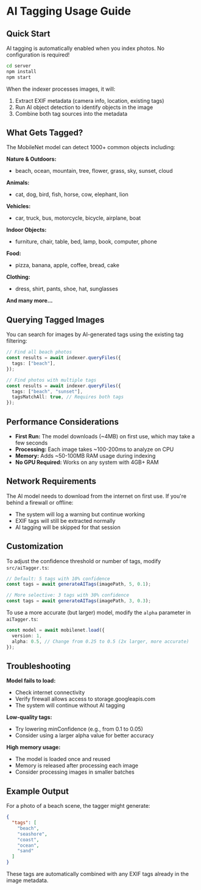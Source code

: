 # AI Tagging Usage Guide

## Quick Start

AI tagging is automatically enabled when you index photos. No configuration is required!

```bash
cd server
npm install
npm start
```

When the indexer processes images, it will:
1. Extract EXIF metadata (camera info, location, existing tags)
2. Run AI object detection to identify objects in the image
3. Combine both tag sources into the metadata

## What Gets Tagged?

The MobileNet model can detect 1000+ common objects including:

**Nature & Outdoors:**
- beach, ocean, mountain, tree, flower, grass, sky, sunset, cloud

**Animals:**
- cat, dog, bird, fish, horse, cow, elephant, lion

**Vehicles:**
- car, truck, bus, motorcycle, bicycle, airplane, boat

**Indoor Objects:**
- furniture, chair, table, bed, lamp, book, computer, phone

**Food:**
- pizza, banana, apple, coffee, bread, cake

**Clothing:**
- dress, shirt, pants, shoe, hat, sunglasses

**And many more...**

## Querying Tagged Images

You can search for images by AI-generated tags using the existing tag filtering:

```typescript
// Find all beach photos
const results = await indexer.queryFiles({
  tags: ["beach"],
});

// Find photos with multiple tags
const results = await indexer.queryFiles({
  tags: ["beach", "sunset"],
  tagsMatchAll: true, // Requires both tags
});
```

## Performance Considerations

- **First Run:** The model downloads (~4MB) on first use, which may take a few seconds
- **Processing:** Each image takes ~100-200ms to analyze on CPU
- **Memory:** Adds ~50-100MB RAM usage during indexing
- **No GPU Required:** Works on any system with 4GB+ RAM

## Network Requirements

The AI model needs to download from the internet on first use. If you're behind a firewall or offline:

- The system will log a warning but continue working
- EXIF tags will still be extracted normally
- AI tagging will be skipped for that session

## Customization

To adjust the confidence threshold or number of tags, modify `src/aiTagger.ts`:

```typescript
// Default: 5 tags with 10% confidence
const tags = await generateAITags(imagePath, 5, 0.1);

// More selective: 3 tags with 30% confidence
const tags = await generateAITags(imagePath, 3, 0.3);
```

To use a more accurate (but larger) model, modify the `alpha` parameter in `aiTagger.ts`:

```typescript
const model = await mobilenet.load({
  version: 1,
  alpha: 0.5, // Change from 0.25 to 0.5 (2x larger, more accurate)
});
```

## Troubleshooting

**Model fails to load:**
- Check internet connectivity
- Verify firewall allows access to storage.googleapis.com
- The system will continue without AI tagging

**Low-quality tags:**
- Try lowering minConfidence (e.g., from 0.1 to 0.05)
- Consider using a larger alpha value for better accuracy

**High memory usage:**
- The model is loaded once and reused
- Memory is released after processing each image
- Consider processing images in smaller batches

## Example Output

For a photo of a beach scene, the tagger might generate:

```json
{
  "tags": [
    "beach",
    "seashore",
    "coast",
    "ocean",
    "sand"
  ]
}
```

These tags are automatically combined with any EXIF tags already in the image metadata.
